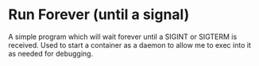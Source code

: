 # Run Forever (until a signal)

A simple program which will wait forever until a SIGINT or SIGTERM is received.  Used to start a container as a daemon to allow me to exec into it as needed for debugging.
